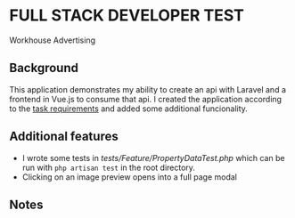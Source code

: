 # FULL STACK DEVELOPER TEST
Workhouse Advertising

## Background
This application demonstrates my ability to create an api with Laravel and a frontend in Vue.js to consume that api.  I created the application according to the [task requirements](https://u.pcloud.link/publink/show?code=XZEfBMXZebxwnltmXoyc8ORxFa19dkULXiRy) and added some additional funcionality. 

## Additional features 
* I wrote some tests in *tests/Feature/PropertyDataTest.php* which can be run with `php artisan test` in the root  directory. 
* Clicking on an image preview opens into a full page modal 
## Notes






